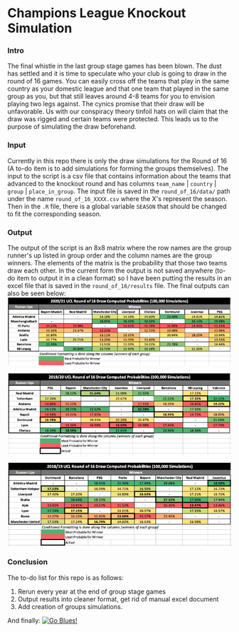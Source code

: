 # Champions League Knockout Simulation

### Intro
The final whistle in the last group stage games has been blown. The dust has settled and it is time to speculate who your club is going to draw in the round of 16 games. You can easily cross off the teams that play in the same country as your domestic league and that one team that played in the same group as you, but that still leaves around 4-8 teams for you to envision playing two legs against. The cynics promise that their draw will be unfavorable. Us with our conspiracy theory tinfoil hats on will claim that the draw was rigged and certain teams were protected. This leads us to the purpose of simulating the draw beforehand.  

### Input
Currently in this repo there is only the draw simulations for the Round of 16 (A to-do item is to add simulations for forming the groups themselves). The input to the script is a csv file that contains information about the teams that advanced to the knockout round and has columns ```team_name``` | ```country``` | ```group``` | ```place_in_group```. The input file is saved in the `round_of_16/data/` path under the name `round_of_16_XXXX.csv` where the X's represent the season. Then in the `.R` file, there is a global variable `SEASON` that should be changed to fit the corresponding season.

### Output
The output of the script is an 8x8 matrix where the row names are the group runner's up listed in group order and the column names are the group winners. The elements of the matrix is the probability that those two teams draw each other. In the current form the output is not saved anywhere (to-do item to output it in a clean format) so I have been putting the results in an excel file that is saved in the `round_of_16/results` file. The final outputs can also be seen below:
![2020-2021 Results](https://github.com/spoonertaylor/ucl_group_simulation/blob/master/round_of_16/results/round_of_16_results_2021.png)

![2019-2020 Results](https://github.com/spoonertaylor/ucl_group_simulation/blob/master/round_of_16/results/round_of_16_results_2020.png)

![2018-2019 Results](https://github.com/spoonertaylor/ucl_group_simulation/blob/master/round_of_16/results/round_of_16_results_2019.png)

### Conclusion
The to-do list for this repo is as follows:
1. Rerun every year at the end of group stage games
2. Output results into cleaner format, get rid of manual excel document
3. Add creation of groups simulations.

And finally:
[![Go Blues!](https://img.youtube.com/vi/lBP7QQYN1IU/0.jpg)](https://www.youtube.com/watch?v=lBP7QQYN1IU)
